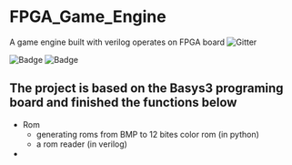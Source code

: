 # FPGA_Game_Engine
A game engine built with verilog operates on FPGA board
![Gitter](https://img.shields.io/badge/Ctrl-C%2BV-yellowgreen.svg)

![Badge](https://img.shields.io/badge/link-996.icu-%23FF4D5B.svg)
![Badge](https://img.shields.io/badge/捞-007.uiuc-%23FF4D5B.svg)

## The project is based on the Basys3 programing board and finished the functions below
- Rom
  - generating roms from BMP to 12 bites color rom (in python)
  - a rom reader (in verilog)
- 
